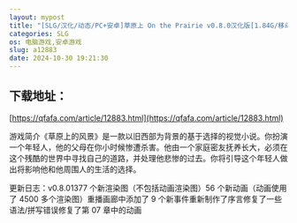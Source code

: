 ```yaml
---
layout: mypost
title: "[SLG/汉化/动态/PC+安卓]草原上 On the Prairie v0.8.0汉化版[1.84G/移动/百度]"
categories: SLG
os: 电脑游戏,安卓游戏
slug: a12883
date: 2024-10-30 19:21:30
---
```


## 下载地址：

[https://qfafa.com/article/12883.html](https://qfafa.com/article/12883.html)

游戏简介《草原上的风景》是一款以旧西部为背景的基于选择的视觉小说。你扮演一个年轻人，他的父母在你小时候惨遭杀害。他由一个家庭密友抚养长大，必须在这个残酷的世界中寻找自己的道路，并处理他悲惨的过去。你将引导这个年轻人做出将影响他和他周围人的生活的选择。

更新日志：v0.8.01377 个新渲染图（不包括动画渲染图）56 个新动画（动画使用了 4500 多个渲染图）重播画廊中添加了 9 个新事件重新制作了序言修复了一些语法/拼写错误修复了第 07 章中的动画